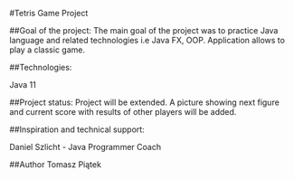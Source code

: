 #Tetris Game Project

##Goal of the project: The main goal of the project was to practice Java language and related technologies i.e Java FX, OOP. Application allows to play a classic game.

##Technologies:

Java 11

##Project status: Project will be extended. A picture showing next figure and current score with results of other players will be added.  

##Inspiration and technical support: 

Daniel Szlicht - Java Programmer Coach

##Author Tomasz Piątek